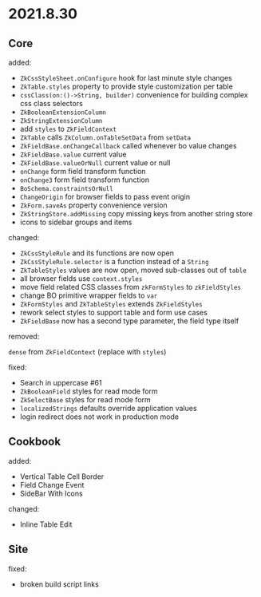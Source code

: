 # 2021.8.30

## Core

added:

- `ZkCssStyleSheet.onConfigure` hook for last minute style changes
- `ZkTable.styles` property to provide style customization per table
- `cssClass(on:()->String, builder)` convenience for building complex css class selectors
- `ZkBooleanExtensionColumn`
- `ZkStringExtensionColumn`
- add `styles` to `ZkFieldContext`
- `ZkTable` calls `ZkColumn.onTableSetData` from `setData`
- `ZkFieldBase.onChangeCallback` called whenever bo value changes
- `ZkFieldBase.value` current value
- `ZkFieldBase.valueOrNull` current value or null
- `onChange` form field transform function
- `onChange3` form field transform function
- `BoSchema.constraintsOrNull`
- `ChangeOrigin` for browser fields to pass event origin
- `ZkForm.saveAs` property convenience version
- `ZkStringStore.addMissing` copy missing keys from another string store
- icons to sidebar groups and items

changed:

- `ZkCssStyleRule` and its functions are now open
- `ZkCssStyleRule.selector` is a function instead of a `String`
- `ZkTableStyles` values are now open, moved sub-classes out of `table`
- all browser fields use `context.styles`
- move field related CSS classes from `zkFormStyles` to `zkFieldStyles`
- change BO primitive wrapper fields to `var`
- `ZkFormStyles` and `ZkTableStyles` extends `ZkFieldStyles`
- rework select styles to support table and form use cases
- `ZkFieldBase` now has a second type parameter, the field type itself

removed:

`dense` from `ZkFieldContext` (replace with `styles`)

fixed:

- Search in uppercase #61
- `ZkBooleanField` styles for read mode form
- `ZkSelectBase` styles for read mode form
- `localizedStrings` defaults override application values
- login redirect does not work in production mode

## Cookbook

added:

- Vertical Table Cell Border
- Field Change Event
- SideBar With Icons

changed:

- Inline Table Edit

## Site

fixed:

- broken build script links